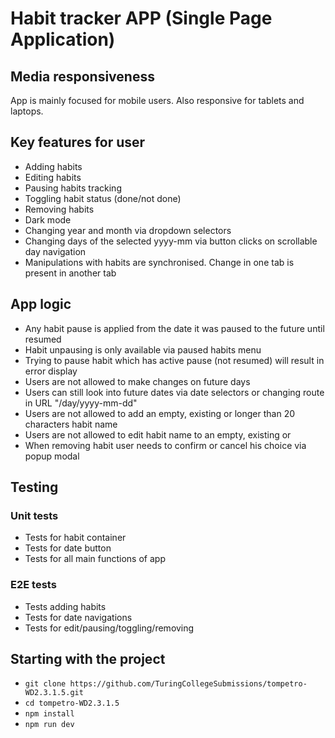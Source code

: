 # Habit tracker APP (Single Page Application)

## Media responsiveness

App is mainly focused for mobile users. Also responsive for tablets and laptops.

## Key features for user

- Adding habits
- Editing habits
- Pausing habits tracking
- Toggling habit status (done/not done)
- Removing habits
- Dark mode
- Changing year and month via dropdown selectors
- Changing days of the selected yyyy-mm via button clicks on scrollable day navigation
- Manipulations with habits are synchronised. Change in one tab is present in another tab

## App logic

- Any habit pause is applied from the date it was paused to the future until resumed
- Habit unpausing is only available via paused habits menu
- Trying to pause habit which has active pause (not resumed) will result in error display
- Users are not allowed to make changes on future days
- Users can still look into future dates via date selectors or changing route in URL "/day/yyyy-mm-dd"
- Users are not allowed to add an empty, existing or longer than 20 characters habit name
- Users are not allowed to edit habit name to an empty, existing or
- When removing habit user needs to confirm or cancel his choice via popup modal

## Testing

### Unit tests

- Tests for habit container
- Tests for date button
- Tests for all main functions of app

### E2E tests

- Tests adding habits
- Tests for date navigations
- Tests for edit/pausing/toggling/removing

## Starting with the project

- `git clone https://github.com/TuringCollegeSubmissions/tompetro-WD2.3.1.5.git`
- `cd tompetro-WD2.3.1.5`
- `npm install`
- `npm run dev`
